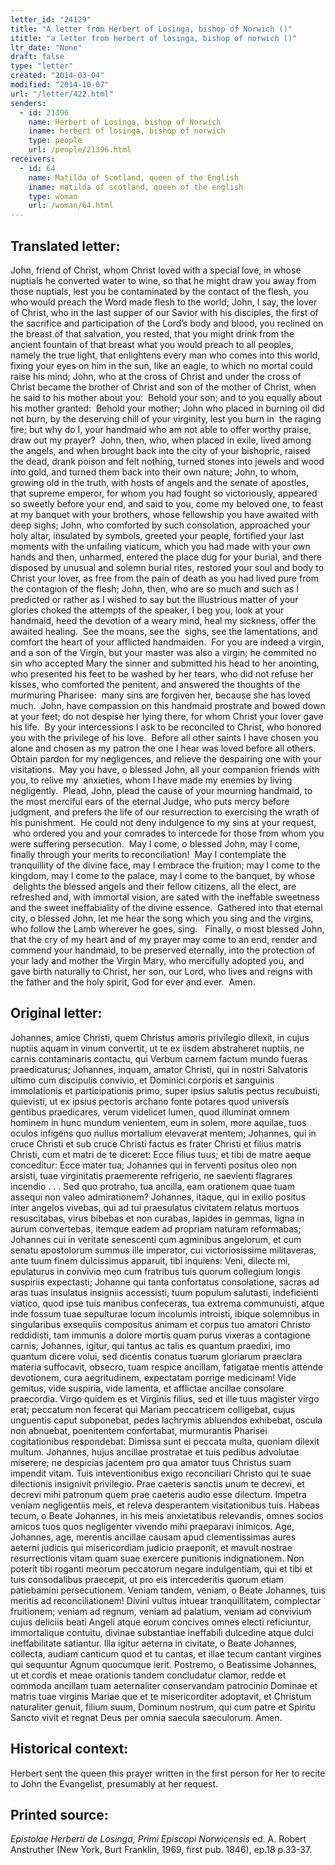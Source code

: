```yaml
---
letter_id: "24129"
title: "A letter from Herbert of Losinga, bishop of Norwich ()"
ititle: "a letter from herbert of losinga, bishop of norwich ()"
ltr_date: "None"
draft: false
type: "letter"
created: "2014-03-04"
modified: "2014-10-07"
url: "/letter/422.html"
senders:
  - id: 21396
    name: Herbert of Losinga, bishop of Norwich
    iname: herbert of losinga, bishop of norwich
    type: people
    url: /people/21396.html
receivers:
  - id: 64
    name: Matilda of Scotland, queen of the English
    iname: matilda of scotland, queen of the english
    type: woman
    url: /woman/64.html
---
```

<h2> Translated letter:</h2><p>John, friend of Christ, whom Christ loved with a special love, in whose nuptials he converted water to wine, so that he might draw you away from those nuptials, lest you be contaminated by the contact of the flesh, you who would preach the Word made flesh to the world; John, I say, the lover of Christ, who in the last supper of our Savior with his disciples, the first of the sacrifice and participation of the Lord’s body and blood, you reclined on the breast of that salvation, you rested, that you might drink from the ancient fountain of that breast what you would preach to all peoples, namely the true light, that enlightens every man who comes into this world, fixing your eyes on him in the sun, like an eagle, to which no mortal could raise his mind; John, who at the cross of Christ and under the cross of Christ became the brother of Christ and son of the mother of Christ, when he said to his mother about you:&nbsp; Behold your son; and to you equally about his mother granted:&nbsp; Behold your mother; John who placed in burning oil did not burn, by the deserving chill of your virginity, lest you burn in&nbsp; the raging fire; but why do I, your handmaid who am not able to offer worthy praise, draw out my prayer?&nbsp; John, then, who, when placed in exile, lived among the angels, and when brought back into the city of your bishopric, raised the dead, drank poison and felt nothing, turned stones into jewels and wood into gold, and turned them back into their own nature; John, to whom, growing old in the truth, with hosts of angels and the senate of apostles, that supreme emperor, for whom you had fought so victoriously, appeared so sweetly before your end, and said to you, come my beloved one, to feast at my banquet with your brothers, whose fellowship you have awaited with deep sighs; John, who comforted by such consolation, approached your holy altar, insulated by symbols, greeted your people, fortified your last moments with the unfailing viaticum, which you had made with your own hands and then, unharmed, entered the place dug for your burial, and there disposed by unusual and solemn burial rites, restored your soul and body to Christ your lover, as free from the pain of death as you had lived pure from the contagion of the flesh; John, then, who are so much and such as I predicted or rather as I wished to say but the illustrious matter of your glories choked the attempts of the speaker, I beg you, look at your handmaid, heed the devotion of a weary mind, heal my sickness, offer the awaited healing.&nbsp; See the moans, see the &nbsp;sighs, see the lamentations, and comfort the heart of your afflicted handmaiden.&nbsp; For you are indeed a virgin, and a son of the Virgin, but your master was also a virgin; he commited no sin who accepted Mary the sinner and submitted his head to her anointing, who presented his feet to be washed by her tears, who did not refuse her kisses, who comforted the penitent, and answered the thoughts of the murmuring Pharisee: &nbsp;many sins are forgiven her, because she has loved much.&nbsp; John, have compassion on this handmaid prostrate and bowed down at your feet; do not despise her lying there, for whom Christ your lover gave his life. &nbsp;By your intercessions I ask to be reconciled to Christ, who honored you with the privilege of his love.&nbsp; Before all other saints I have chosen you alone and chosen as my patron the one I hear was loved before all others.&nbsp; Obtain pardon for my negligences, and relieve the despairing one with your visitations.&nbsp; May you have, o blessed John, all your companion friends with you, to relive my&nbsp; anxieties, whom I have made my enemies by living negligently.&nbsp; Plead, John, plead the cause of your mourning handmaid, to the most merciful ears of the eternal Judge, who puts mercy before judgment, and prefers the life of our resurrection to exercising the wrath of his punishment.&nbsp; He could not deny indulgence to my sins at your request, &nbsp;who ordered you and your comrades to intercede for those from whom you were suffering persecution.&nbsp; May I come, o blessed John, may I come, finally through your merits to reconciliation! &nbsp;May I contemplate the tranquillity of the divine face, may I embrace the fruition; may I come to the kingdom, may I come to the palace, may I come to the banquet, by whose &nbsp;delights the blessed angels and their fellow citizens, all the elect, are refreshed and, with immortal vision, are sated with the ineffable sweetness and the sweet ineffabiality of the divine essence.&nbsp; Gathered into that eternal city, o blessed John, let me hear the song which you sing and the virgins, who follow the Lamb wherever he goes, sing. &nbsp;&nbsp;Finally, o most blessed John, that the cry of my heart and of my prayer may come to an end, render and commend your handmaid, to be preserved eternally, into the protection of your lady and mother the Virgin Mary, who mercifully adopted you, and gave birth naturally to Christ, her son, our Lord, who lives and reigns with the father and the holy spirit, God for ever and ever.&nbsp; Amen.</p><h2 class="mt-4"> Original letter:</h2>Johannes, amice Christi, quem Christus amoris privilegio dilexit, in cujus nuptiis aquam in vinum convertit, ut te ex iisdem abstraheret nuptiis, ne carnis contaminaris contactu, qui Verbum carnem factum mundo fueras praedicaturus; Johannes, inquam, amator Christi, qui in nostri Salvatoris ultimo cum discipulis convivio, et Dominici corporis et sanguinis immolationis et participationis primo, super ipsius salutis pectus recubuisti, quievisti, ut ex ipsius pectoris archano fonte potares quod universis gentibus praedicares, verum videlicet lumen, quod illuminat omnem hominem in hunc mundum venientem, eum in solem, more aquilae, tuos oculos infigens quo nullus mortalium elevaverat mentem; Johannes, qui in cruce Christi et sub cruce Christi factus es frater Christi et filius matris Christi, cum et matri de te diceret:  Ecce filius tuus; et tibi de matre aeque conceditur:  Ecce mater tua; Johannes qui in ferventi positus oleo non arsisti, tuae virginitatis praemerente refrigerio, ne saevienti flagrares incendio . . .  Sed quo protraho, tua ancilla, eam orationem quae tuam assequi non valeo admirationem?  Johannes, itaque, qui in exilio positus inter angelos vivebas, qui ad tui praesulatus civitatem relatus mortuos resuscitabas, virus bibebas et non curabas, lapides in gemmas, ligna in aurum convertebas, itemque eadem ad propriam naturam reformabas; Johannes cui in veritate senescenti cum agminibus angelorum, et cum senatu apostolorum summus ille imperator, cui victoriosissime militaveras, ante tuum finem dulcissimus apparuit, tibi inquiens:  Veni, dilecte mi, epulaturus in convivio meo cum fratribus tuis quorum collegium longis suspiriis expectasti; Johanne qui tanta confortatus consolatione, sacras ad aras tuas insulatus insigniis accessisti, tuum populum salutasti, indeficienti viatico, quod ipse tuis manibus confeceras, tua extrema communuisti, atque inde fossum tuae sepulturae locum incolumis introisti, ibique solemnibus in singularibus exsequiis compositus animam et corpus tuo amatori Christo reddidisti, tam immunis a dolore mortis quam purus vixeras a contagione carnis; Johannes, igitur, qui tantus ac talis es quantum praedixi, imo quantum dicere volui, sed dicentis conatus tuarum gloriarum praeclara materia suffocavit, obsecro, tuam respice ancillam, fatigatae mentis attende devotionem, cura aegritudinem, expectatam porrige medicinam!  Vide gemitus, vide suspiria, vide lamenta, et afflictae ancillae consolare praecordia.  Virgo quidem es et Virginis filius, sed et ille tuus magister virgo erat; peccatum non fecerat qui Mariam peccatricem colligebat, cujus unguentis caput subponebat, pedes lachrymis abluendos exhibebat, oscula non abnuebat, poenitentem confortabat, murmurantis Pharisei cogitationibus respondebat:  Dimissa sunt ei peccata multa, quoniam dilexit multum.  Johannes, hujus ancillae prostratae et tuis pedibus advolutae miserere; ne despicias jacentem pro qua amator tuus Christus suam impendit vitam.  Tuis inteventionibus exigo reconciliari Christo qui te suae dilectionis insignivit privilegio.  Prae caeteris sanctis unum te decrevi, et decrevi mihi patronum quem prae caeteris audio esse dilectum.  Impetra veniam negligentiis meis, et releva desperantem visitationibus tuis.  Habeas tecum, o Beate Johannes, in his meis anxietatibus relevandis, omnes socios amicos tuos quos negligenter vivendo mihi praeparavi inimicos.  Age, Johannes, age, merentis ancillae causam apud clementissimas aures aeterni judicis qui misericordiam judicio praeponit, et mavult nostrae resurrectionis vitam quam suae exercere punitionis indignationem.  Non poterit tibi roganti meorum peccatorum negare indulgentiam, qui et tibi et tuis consodalibus praecepit, ut pro eis intercederitis quorum etiam patiebamini persecutionem.  Veniam tandem, veniam, o Beate Johannes, tuis meritis ad reconciliationem!  Divini vultus intuear tranquillitatem, complectar fruitionem; veniam ad regnum, veniam ad palatium, veniam ad convivium cujus deliciis beati Angeli atque eorum concives omnes electi reficiuntur, immortalique contuitu, divinae substantiae ineffabili dulcedine atque dulci ineffabilitate satiantur.  Illa igitur aeterna in civitate, o Beate Johannes, collecta, audiam canticum quod et tu cantas, et illae tecum cantant virgines qui sequuntur Agnum quocumque ierit.  Postremo, o Beatissime Johannes, ut et cordis et meae orationis tandem concludatur clamor, redde et commoda ancillam tuam aeternaliter conservandam patrocinio Dominae et matris tuae virginis Mariae que et te misericorditer adoptavit, et Christum naturaliter genuit, filium suum, Dominum nostrum, qui cum patre et Spiritu Sancto vivit et regnat Deus per omnia saecula saeculorum.  Amen.
<h2 class="mt-4"> Historical context:</h2>Herbert sent the queen this prayer written in the first person for her to recite to John the Evangelist, presumably at her request.
<h2 class="mt-4"> Printed source:</h2><p><em>Epistolae Herberti de Losinga, Primi Episcopi Norwicensis</em> ed. A. Robert Anstruther (New York, Burt Franklin, 1969, first pub. 1846), ep.18 p.33-37.</p>